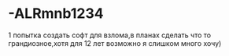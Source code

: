 # -ALRmnb1234
1 попытка создать софт для взлома,в планах сделать что то грандиозное,хотя для 12 лет возможно я слишком много хочу)
